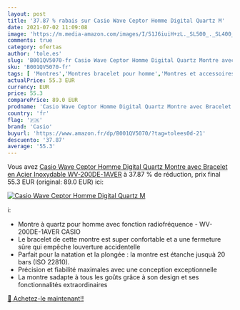 ```yaml
---
layout: post
title: '37.87 % rabais sur Casio Wave Ceptor Homme Digital Quartz M'
date: 2021-07-02 11:09:08
image: 'https://m.media-amazon.com/images/I/51J6iuiH+zL._SL500_._SL400_.jpg'
comments: true
category: ofertas
author: 'tole.es'
slug: 'B001QV5070-fr Casio Wave Ceptor Homme Digital Quartz Montre avec...'
sku: 'B001QV5070-fr'
tags: [ 'Montres','Montres bracelet pour homme','Montres et accessoires','Montres homme','Offres spéciales Montres','Regular Stores','Substores','casio', ]
actualPrice: 55.3 EUR
currency: EUR
price: 55.3
comparePrice: 89.0 EUR
prodname: 'Casio Wave Ceptor Homme Digital Quartz Montre avec Bracelet en Acier Inoxydable WV-200DE-1AVER'
country: 'fr'
flag: '🇫🇷'
brand: 'Casio'
buyurl: 'https://www.amazon.fr/dp/B001QV5070/?tag=tolees0d-21'
descuento: '37.87'
average: '55.3'
---
```


Vous avez [Casio Wave Ceptor Homme Digital Quartz Montre avec Bracelet en Acier Inoxydable WV-200DE-1AVER](https://www.amazon.fr/dp/B001QV5070/?tag=tolees0d-21)  à  37.87 % de réduction, prix final  55.3 EUR (original: 89.0 EUR) ici:

[![Casio Wave Ceptor Homme Digital Quartz M](https://m.media-amazon.com/images/I/51J6iuiH+zL._SL500_._SL400_.jpg)](https://www.amazon.fr/dp/B001QV5070/?tag=tolees0d-21)

ℹ️:

- Montre à quartz pour homme avec fonction radiofréquence - WV-200DE-1AVER CASIO
- Le bracelet de cette montre est super confortable et a une fermeture sûre qui empêche louverture accidentelle
- Parfait pour la natation et la plongée : la montre est étanche jusquà 20 bars (ISO 22810).
- Précision et fiabilité maximales avec une conception exceptionnelle
- La montre sadapte à tous les goûts grâce à son design et ses fonctionnalités extraordinaires

[🛒 Achetez-le maintenant!!](https://www.amazon.fr/dp/B001QV5070/?tag=tolees0d-21)
